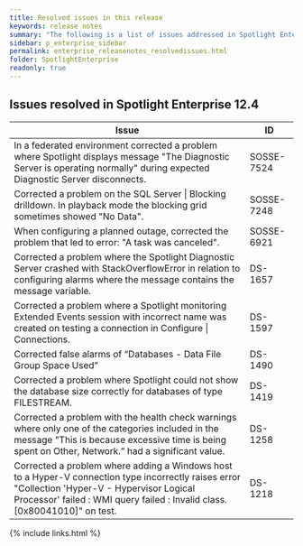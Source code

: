 ```yaml
---
title: Resolved issues in this release
keywords: release notes
summary: "The following is a list of issues addressed in Spotlight Enterprise 12.4"
sidebar: p_enterprise_sidebar
permalink: enterprise_releasenotes_resolvedissues.html
folder: SpotlightEnterprise
readonly: true
---
```




## Issues resolved in Spotlight Enterprise 12.4

Issue | ID
------|---
In a federated environment corrected a problem where Spotlight displays message "The Diagnostic Server is operating normally" during expected Diagnostic Server disconnects. | SOSSE-7524
Corrected a problem on the SQL Server \| Blocking drilldown. In playback mode the blocking grid sometimes showed "No Data". | SOSSE-7248
When configuring a planned outage, corrected the problem that led to error: "A task was canceled". | SOSSE-6921
Corrected a problem where the Spotlight Diagnostic Server crashed with StackOverflowError in relation to configuring alarms where the message contains the message variable. | DS-1657
Corrected a problem where a Spotlight monitoring Extended Events session with incorrect name was created on testing a connection in Configure \| Connections. | DS-1597
Corrected false alarms of “Databases - Data File Group Space Used” | DS-1490
Corrected a problem where Spotlight could not show the database size correctly for databases of type FILESTREAM. | DS-1419
Corrected a problem with the health check warnings where only one of the categories included in the message "This is because excessive time is being spent on Other, Network.” had a significant value. | DS-1258
Corrected a problem where adding a Windows host to a Hyper-V connection type incorrectly raises error "Collection 'Hyper-V - Hypervisor Logical Processor' failed : WMI query failed : Invalid class. [0x80041010]" on test. | DS-1218

{% include links.html %}
